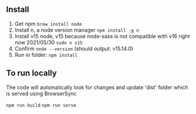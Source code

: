 ## Install
1. Get npm 
`brew install node`
2. Install n, a node version manager
`npm install -g n `
3. Install v15 node, v15 because node-sass is not compatible with v16 right now 2021/05/30
`sudo n v15`
4. Confirm
`node --version`
(should output: v15.14.0)
5. Run in folder:
`npm install`

## To run locally
The code will automatically look for changes and update 'dist' folder which is served using BrowserSync

`npm run build`
`npm run serve`
